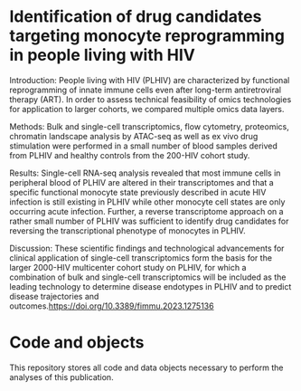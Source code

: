 # Identification of drug candidates targeting monocyte reprogramming in people living with HIV

Introduction: People living with HIV (PLHIV) are characterized by functional reprogramming of innate immune cells even after long-term antiretroviral therapy (ART). In order to assess technical feasibility of omics technologies for application to larger cohorts, we compared multiple omics data layers.

Methods: Bulk and single-cell transcriptomics, flow cytometry, proteomics, chromatin landscape analysis by ATAC-seq as well as ex vivo drug stimulation were performed in a small number of blood samples derived from PLHIV and healthy controls from the 200-HIV cohort study.

Results: Single-cell RNA-seq analysis revealed that most immune cells in peripheral blood of PLHIV are altered in their transcriptomes and that a specific functional monocyte state previously described in acute HIV infection is still existing in PLHIV while other monocyte cell states are only occurring acute infection. Further, a reverse transcriptome approach on a rather small number of PLHIV was sufficient to identify drug candidates for reversing the transcriptional phenotype of monocytes in PLHIV.

Discussion: These scientific findings and technological advancements for clinical application of single-cell transcriptomics form the basis for the larger 2000-HIV multicenter cohort study on PLHIV, for which a combination of bulk and single-cell transcriptomics will be included as the leading technology to determine disease endotypes in PLHIV and to predict disease trajectories and outcomes.https://doi.org/10.3389/fimmu.2023.1275136

# Code and objects

This repository stores all code and data objects necessary to perform the analyses of this publication.
